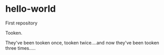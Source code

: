 # hello-world
First repository

Tooken.

They've been tooken once, tooken twice....and now they've
been tooken three times.....
